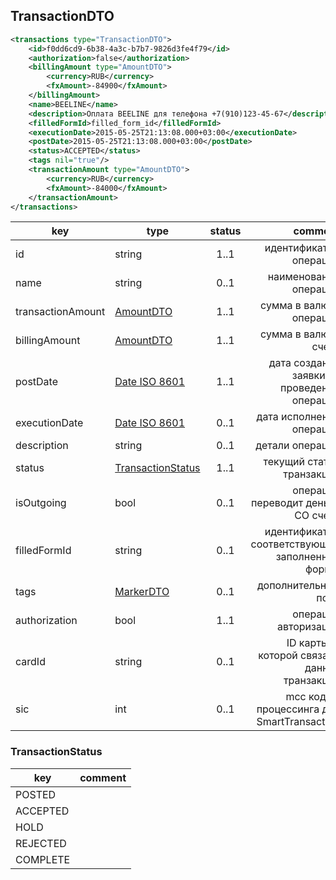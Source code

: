## TransactionDTO

```xml
<transactions type="TransactionDTO">
    <id>f0dd6cd9-6b38-4a3c-b7b7-9826d3fe4f79</id>
    <authorization>false</authorization>
    <billingAmount type="AmountDTO">
        <currency>RUB</currency>
        <fxAmount>-84900</fxAmount>
    </billingAmount>
    <name>BEELINE</name>
    <description>Оплата BEELINE для телефона +7(910)123-45-67</description>
    <filledFormId>filled_form_id</filledFormId>
    <executionDate>2015-05-25T21:13:08.000+03:00</executionDate>
    <postDate>2015-05-25T21:13:08.000+03:00</postDate>
    <status>ACCEPTED</status>
    <tags nil="true"/>
    <transactionAmount type="AmountDTO">
        <currency>RUB</currency>
        <fxAmount>-84000</fxAmount>
    </transactionAmount>
</transactions>
```

key | type | status | comment
--- | ---- | :----: | ---:
id | string | 1..1 | идентификатор операции
name | string | 0..1 | наименование операции
transactionAmount | [AmountDTO](#amountdto) | 1..1 | сумма в валюте операции
billingAmount | [AmountDTO](#amountdto) | 1..1 | сумма в валюте счета
postDate | [Date ISO 8601](https://ru.wikipedia.org/wiki/ISO_8601) | 1..1 | дата создания заявки на проведение операции
executionDate | [Date ISO 8601](https://ru.wikipedia.org/wiki/ISO_8601) | 0..1 | дата исполнения операции
description | string | 0..1 | детали операции
status | [TransactionStatus](#transactionstatus) | 1..1 | текущий статус транзакции
isOutgoing | bool | 0..1 | операция переводит деньги СО счета
filledFormId | string | 0..1 | идентификатор соответствующей заполненной формы
tags | [MarkerDTO](#markerdto) | 0..1 | дополнительные поля
authorization | bool | 1..1 | операция авторизации
cardId | string | 0..1 | ID карты, с которой связана данная транзакция
sic | int | 0..1 | mcc код из процессинга для SmartTransaction

### TransactionStatus

key | comment
--- | ---:
POSTED | 
ACCEPTED | 
HOLD | 
REJECTED | 
COMPLETE | 
